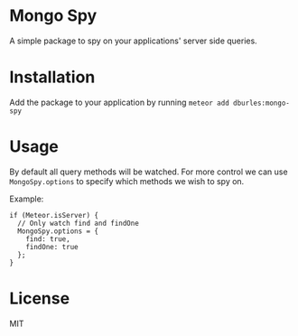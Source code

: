 Mongo Spy
================

A simple package to spy on your applications' server side queries.


# Installation

Add the package to your application by running `meteor add dburles:mongo-spy`


# Usage

By default all query methods will be watched. For more control we can use `MongoSpy.options` to specify which methods we wish to spy on.

Example:
```
if (Meteor.isServer) {
  // Only watch find and findOne
  MongoSpy.options = {
    find: true,
    findOne: true
  };
}
```

# License

MIT

